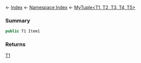 ← [Index](Api-Index) ← [Namespace Index](Namespace-Index) ← [MyTuple&lt;T1, T2, T3, T4, T5&gt;](VRage.MyTuple`5)

### Summary

```csharp
public T1 Item1
```

### Returns

[T1]()

